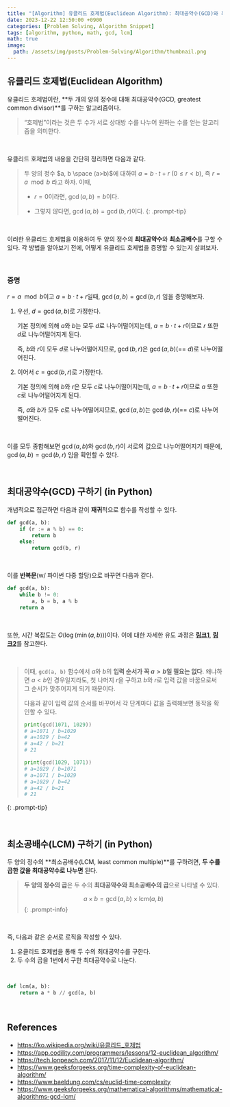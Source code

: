 ```yaml
---
title: "[Algorithm] 유클리드 호제법(Euclidean Algorithm): 최대공약수(GCD)와 최소공배수(LCM) 구하기"
date: 2023-12-22 12:50:00 +0900
categories: [Problem Solving, Algorithm Snippet]
tags: [algorithm, python, math, gcd, lcm]
math: true
image: 
  path: /assets/img/posts/Problem-Solving/Algorithm/thumbnail.png
---
```


## 유클리드 호제법(Euclidean Algorithm)

유클리드 호제법이란, **두 개의 양의 정수에 대해 최대공약수(GCD, greatest common divisor)**를 구하는 알고리즘이다.

> “호제법”이라는 것은 두 수가 서로 상대방 수를 나누어 원하는 수를 얻는 알고리즘을 의미한다.

<br>

유클리드 호제법의 내용을 간단히 정리하면 다음과 같다.

> 두 양의 정수 $a, b \space (a>b)$에 대하여 $a=b \cdot t+r$ $(0\le r<b)$, 즉 $r =a\mod b$ 라고 하자. 이때,
>
> - $r=0$이라면, $\gcd (a, b)=b$이다.
> 
> - 그렇지 않다면, $\gcd(a, b)=\gcd(b, r)$이다.
{: .prompt-tip}

<br>

이러한 유클리드 호제법을 이용하여 두 양의 정수의 **최대공약수**와 **최소공배수**를 구할 수 있다. 각 방법을 알아보기 전에, 어떻게 유클리드 호제법을 증명할 수 있는지 살펴보자.

<br>

### 증명

<span class="shlb">$r=a \mod b$</span>이고 <span class="shlb">$a=b\cdot t +r$</span>일때, <span class="shl">$\gcd(a, b)=\gcd(b, r)$</span> 임을 증명해보자.

1. 우선, $d=\gcd(a,b)$로 가정한다.
    
    기본 정의에 의해 $a$와 $b$는 모두 $d$로 나누어떨어지는데, $a =b\cdot t+r$이므로 $r$ 또한 $d$로 나누어떨어지게 된다.
    
    즉, $b$와 $r$이 모두 $d$로 나누어떨어지므로, $\gcd(b,r)$은 $\gcd(a, b)$(== $d$)로 나누어떨어진다.
    
2. 이어서 $c=\gcd(b, r)$로 가정한다.
    
    기본 정의에 의해 $b$와 $r$은 모두 $c$로 나누어떨어지는데, $a=b\cdot t+r$이므로 $a$ 또한 $c$로 나누어떨어지게 된다.
    
    즉, $a$와 $b$가 모두 $c$로 나누어떨어지므로, $\gcd(a,b)$는 $\gcd(b,r)$(== $c$)로 나누어떨어진다.
    
<br>

이를 모두 종합해보면 <span class="shlp">$\gcd(a,b)$와 $\gcd(b,r)$이 서로의 값으로 나누어떨어지기 때문</span>에, <span class="shl">$\gcd(a,b)=\gcd(b,r)$</span> 임을 확인할 수 있다.

<br>

## 최대공약수(GCD) 구하기 (in Python)

개념적으로 접근하면 다음과 같이 **재귀**적으로 함수를 작성할 수 있다.

```python
def gcd(a, b):
    if (r := a % b) == 0:
        return b
    else:
        return gcd(b, r)
```

<br>

이를 **반복문**(w/ 파이썬 다중 할당)으로 바꾸면 다음과 같다.

```python
def gcd(a, b):
    while b != 0:
        a, b = b, a % b
    return a
```

<br>

또한, 시간 복잡도는 <span class="hl">$O(\log(\min(a,b)))$</span>이다. 이에 대한 자세한 유도 과정은 **[링크1](https://www.baeldung.com/cs/euclid-time-complexity#ea-div-complexity)**, [**링크2**](https://www.geeksforgeeks.org/time-complexity-of-euclidean-algorithm/)를 참고한다.

<br>

> 이때, `gcd(a, b)` 함수에서 $a$와 $b$의 **입력 순서가 꼭 $a>b$일 필요는 없다**. 왜냐하면 $a <b$인 경우일지라도, 첫 나머지 $r$을 구하고 $b$와 $r$로 입력 값을 바꿈으로써 그 순서가 맞추어지게 되기 때문이다.
>
> 다음과 같이 입력 값의 순서를 바꾸어서 각 단계마다 값을 출력해보면 동작을 확인할 수 있다.
>
> ```python
> print(gcd(1071, 1029))
> # a=1071 / b=1029
> # a=1029 / b=42
> # a=42 / b=21
> # 21
> 
> print(gcd(1029, 1071))
> # a=1029 / b=1071
> # a=1071 / b=1029
> # a=1029 / b=42
> # a=42 / b=21
> # 21
> ```
{: .prompt-tip}

<br>

## 최소공배수(LCM) 구하기 (in Python)

두 양의 정수의 **최소공배수(LCM, least common multiple)**를 구하려면, **두 수를 곱한 값을 최대공약수로 나누면** 된다.

> **두 양의 정수의 곱**은 두 수의 **최대공약수와 최소공배수의 곱**으로 나타낼 수 있다.
>
> $$
> a\times b=\gcd(a, b) \times \text{lcm}(a,b)
> $$
{: .prompt-info}

<br>

즉, 다음과 같은 순서로 로직을 작성할 수 있다.

1. 유클리드 호제법을 통해 두 수의 최대공약수를 구한다.
2. 두 수의 곱을 1번에서 구한 최대공약수로 나눈다.

<br>

```python
def lcm(a, b):
    return a * b // gcd(a, b)
```

<br>

## References

- <https://ko.wikipedia.org/wiki/유클리드_호제법>
- <https://app.codility.com/programmers/lessons/12-euclidean_algorithm/>
- <https://tech.lonpeach.com/2017/11/12/Euclidean-algorithm/>
- <https://www.geeksforgeeks.org/time-complexity-of-euclidean-algorithm/>
- <https://www.baeldung.com/cs/euclid-time-complexity>
- <https://www.geeksforgeeks.org/mathematical-algorithms/mathematical-algorithms-gcd-lcm/>
